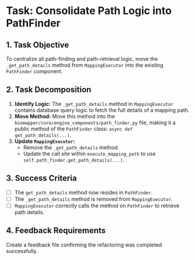 # Task: Consolidate Path Logic into PathFinder

## 1. Task Objective
To centralize all path-finding and path-retrieval logic, move the `_get_path_details` method from `MappingExecutor` into the existing `PathFinder` component.

## 2. Task Decomposition
1.  **Identify Logic:** The `_get_path_details` method in `MappingExecutor` contains database query logic to fetch the full details of a mapping path.
2.  **Move Method:** Move this method into the `biomapper/core/engine_components/path_finder.py` file, making it a public method of the `PathFinder` class: `async def get_path_details(...)`.
3.  **Update `MappingExecutor`:**
    *   Remove the `_get_path_details` method.
    *   Update the call site within `execute_mapping_path` to use `self.path_finder.get_path_details(...)`.

## 3. Success Criteria
- [ ] The `get_path_details` method now resides in `PathFinder`.
- [ ] The `_get_path_details` method is removed from `MappingExecutor`.
- [ ] `MappingExecutor` correctly calls the method on `PathFinder` to retrieve path details.

## 4. Feedback Requirements
Create a feedback file confirming the refactoring was completed successfully.
